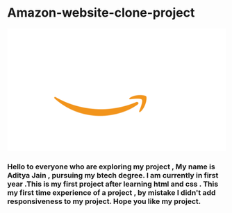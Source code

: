 # Amazon-website-clone-project
<img src="amazon_logo.png">
<br>
<h3>Hello to everyone who are exploring my project , My name is Aditya Jain , pursuing my btech degree. I am currently in first year .This is my first project after learning html and css . This my first time experience of a project , by mistake I didn't add responsiveness to my project. Hope you like my project.</h3>